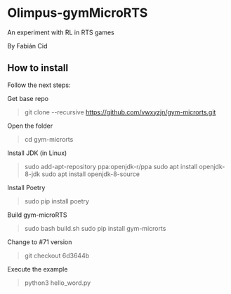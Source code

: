 # Olimpus-gymMicroRTS

An experiment with RL in RTS games

By Fabián Cid

## How to install

Follow the next steps:

Get base repo
> git clone --recursive https://github.com/vwxyzjn/gym-microrts.git

Open the folder
> cd gym-microrts

Install JDK (in Linux)
> sudo add-apt-repository ppa:openjdk-r/ppa
> sudo apt install openjdk-8-jdk
> sudo apt install openjdk-8-source

Install Poetry
> sudo pip install poetry

Build gym-microRTS
> sudo bash build.sh
> sudo pip install gym-microrts

Change to #71 version
> git checkout 6d3644b

Execute the example
> python3 hello_word.py
